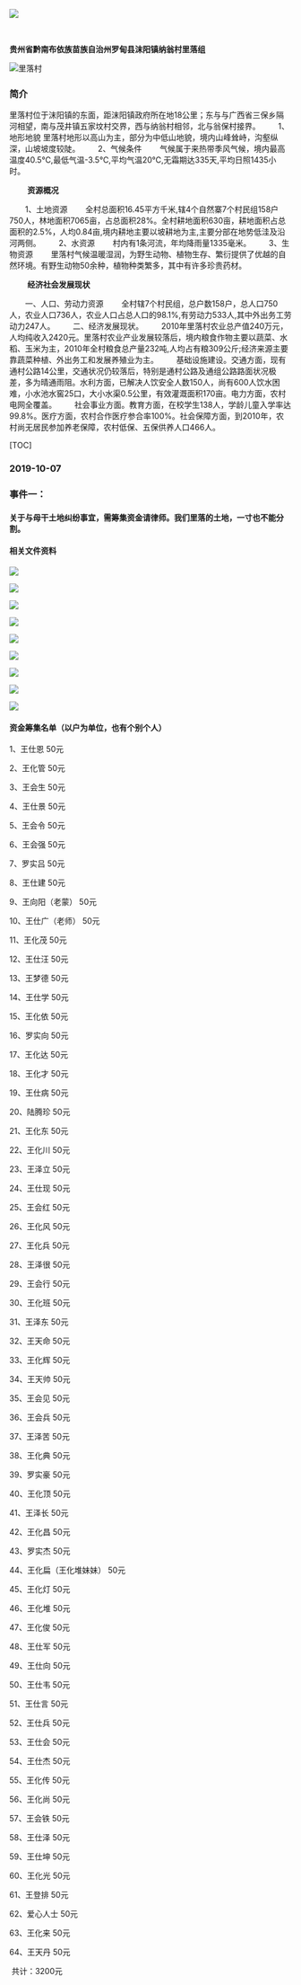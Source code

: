 ![](https://raw.githubusercontent.com/Liluo001/Liluo001.github.io/master/庆2.png)

​                                

​                                            **贵州省黔南布依族苗族自治州罗甸县沫阳镇纳翁村里落组**

![里落村](https://raw.githubusercontent.com/Liluo001/Liluo001.github.io/master/%E9%87%8C%E8%90%BD%E6%9D%91.jpg)

###                 简介

​		 里落村位于沫阳镇的东面，距沫阳镇政府所在地18公里；东与与广西省三保乡隔河相望，南与茂井镇五家坟村交界，西与纳翁村相邻，北与翁保村接界。
　　1、地形地貌 
​        里落村地形以高山为主，部分为中低山地貌，境内山峰耸峙，沟壑纵深，山坡坡度较陡。 
　　2、气候条件 
　　气候属于来热带季风气候，境内最高温度40.5℃,最低气温-3.5℃,平均气温20℃,无霜期达335天,平均日照1435小时。


　　       **资源概况** 

　　1、土地资源 
　　全村总面积16.45平方千米,辖4个自然寨7个村民组158户750人，林地面积7065亩，占总面积28%。全村耕地面积630亩，耕地面积占总面积的2.5%，人均0.84亩,境内耕地主要以坡耕地为主,主要分部在地势低洼及沿河两侧。 
　　2、水资源 
　　村内有1条河流，年均降雨量1335毫米。 
　　3、生物资源 
　　里落村气候温暖湿润，为野生动物、植物生存、繁衍提供了优越的自然环境。有野生动物50余种，植物种类繁多，其中有许多珍贵药材。 

　　     **经济社会发展现状** 

　　一、人口、劳动力资源 
　　全村辖7个村民组，总户数158户，总人口750人，农业人口736人，农业人口占总人口的98.1%,有劳动力533人,其中外出务工劳动力247人。 
　　二、经济发展现状。 
　　2010年里落村农业总产值240万元，人均纯收入2420元。里落村农业产业发展较落后，境内粮食作物主要以蔬菜、水稻、玉米为主，2010年全村粮食总产量232吨,人均占有粮309公斤;经济来源主要靠蔬菜种植、外出务工和发展养殖业为主。 
　　基础设施建设。交通方面，现有通村公路14公里，交通状况仍较落后，特别是通村公路及通组公路路面状况极差，多为晴通雨阻。水利方面，已解决人饮安全人数150人，尚有600人饮水困难，小水池水窖25口，大小水渠0.5公里，有效灌溉面积170亩。电力方面，农村电网全覆盖。 
　　社会事业方面。教育方面，在校学生138人，学龄儿童入学率达99.8%。医疗方面，农村合作医疗参合率100%。社会保障方面，到2010年，农村尚无居民参加养老保障，农村低保、五保供养人口466人。 



[TOC]



### 2019-10-07

### 事件一：

####     关于与母干土地纠纷事宜，需筹集资金请律师。我们里落的土地，一寸也不能分割。

#### 相关文件资料

![](https://raw.githubusercontent.com/Liluo001/Liluo001.github.io/master/%E6%96%87%E4%BB%B62.jpg)



![](https://raw.githubusercontent.com/Liluo001/Liluo001.github.io/master/%E6%96%87%E4%BB%B63.jpg)

![](https://raw.githubusercontent.com/Liluo001/Liluo001.github.io/master/%E6%96%87%E4%BB%B64.jpg)

![](https://raw.githubusercontent.com/Liluo001/Liluo001.github.io/master/%E6%96%87%E4%BB%B65.jpg)



![](https://raw.githubusercontent.com/Liluo001/Liluo001.github.io/master/%E6%96%87%E4%BB%B66.jpg)



![](https://raw.githubusercontent.com/Liluo001/Liluo001.github.io/master/%E6%96%87%E4%BB%B67.jpg)

![](https://raw.githubusercontent.com/Liluo001/Liluo001.github.io/master/%E6%96%87%E4%BB%B68.jpg)

![](https://raw.githubusercontent.com/Liluo001/Liluo001.github.io/master/%E6%96%87%E4%BB%B69.jpg)

![](https://raw.githubusercontent.com/Liluo001/Liluo001.github.io/master/%E6%96%87%E4%BB%B611.jpg)



#### 资金筹集名单（以户为单位，也有个别个人）

1、王仕恩                          50元

2、王化管                          50元

3、王会生                          50元

4、王仕景                          50元

5、王会令                          50元

6、王会强                          50元

7、罗实吕                          50元

8、王仕建                          50元

9、王向阳（老蒙）           50元

10、王仕广（老师）         50元

11、王化茂                        50元

12、王仕汪                        50元

13、王梦德                        50元

14、王仕学                        50元

15、王化依                        50元

16、罗实向                        50元

17、王化达                        50元

18、王化才                        50元

19、王仕病                        50元

20、陆腾珍                        50元

21、王化东                        50元

22、王化川                        50元

23、王泽立                        50元

24、王仕现                        50元

25、王会红                        50元

26、王化风                        50元

27、王化兵                        50元

28、王泽很                        50元

29、王会行                        50元

30、王化班                        50元

31、王泽东                        50元

32、王天命                        50元

33、王化辉                        50元

34、王天帅                        50元

35、王会见                        50元

36、王会兵                        50元

37、王泽苦                        50元

38、王化典                        50元

39、罗实豪                        50元

40、王化顶                        50元

41、王泽长                        50元

42、王化昌                        50元

43、罗实杰                        50元

44、王化扁（王化堆妹妹）  50元

45、王化灯                        50元

46、王化堆                        50元

47、王化俊                        50元

48、王仕军                        50元

49、王仕向                        50元

50、王仕韦                        50元

51、王仕言                        50元

52、王仕兵                        50元

53、王仕会                        50元

54、王仕杰                        50元

55、王化传                        50元

56、王化尚                        50元

57、王会铁                        50元

58、王仕泽                        50元

59、王仕坤                        50元

60、王化光                        50元

61、王登排                        50元

62、爱心人士                    50元

63、王化来                        50元

64、王天丹                        50元

​                                            共计：3200元